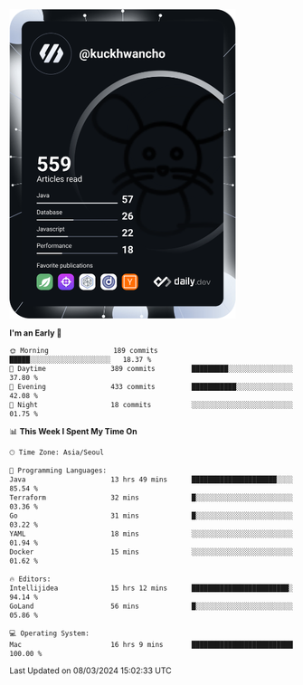 <a href="https://app.daily.dev/kuckhwancho"><img src="https://github.com/kuckjwi0928/kuckjwi0928/blob/master/devcard.svg" width="400" alt="Kuckjwi Devcard"/></a>

<!--START_SECTION:waka-->
**I'm an Early 🐤** 

```text
🌞 Morning                189 commits         █████░░░░░░░░░░░░░░░░░░░░   18.37 % 
🌆 Daytime                389 commits         █████████░░░░░░░░░░░░░░░░   37.80 % 
🌃 Evening                433 commits         ███████████░░░░░░░░░░░░░░   42.08 % 
🌙 Night                  18 commits          ░░░░░░░░░░░░░░░░░░░░░░░░░   01.75 % 
```


📊 **This Week I Spent My Time On** 

```text
🕑︎ Time Zone: Asia/Seoul

💬 Programming Languages: 
Java                     13 hrs 49 mins      █████████████████████░░░░   85.54 % 
Terraform                32 mins             █░░░░░░░░░░░░░░░░░░░░░░░░   03.36 % 
Go                       31 mins             █░░░░░░░░░░░░░░░░░░░░░░░░   03.22 % 
YAML                     18 mins             ░░░░░░░░░░░░░░░░░░░░░░░░░   01.94 % 
Docker                   15 mins             ░░░░░░░░░░░░░░░░░░░░░░░░░   01.62 % 

🔥 Editors: 
Intellijidea             15 hrs 12 mins      ████████████████████████░   94.14 % 
GoLand                   56 mins             █░░░░░░░░░░░░░░░░░░░░░░░░   05.86 % 

💻 Operating System: 
Mac                      16 hrs 9 mins       █████████████████████████   100.00 % 
```


 Last Updated on 08/03/2024 15:02:33 UTC
<!--END_SECTION:waka-->
